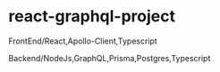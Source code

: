 # react-graphql-project
FrontEnd/React,Apollo-Client,Typescript

Backend/NodeJs,GraphQL,Prisma,Postgres,Typescript
